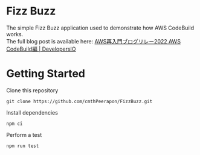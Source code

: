 # Fizz Buzz

The simple Fizz Buzz application used to demonstrate how AWS CodeBuild works.  
The full blog post is available here: [AWS再入門ブログリレー2022 AWS CodeBuild編 | DevelopersIO](https://dev.classmethod.jp/articles/re-introducation-2022-aws-codebuiold/)

# Getting Started

Clone this repository

```git clone https://github.com/cmthPeerapon/FizzBuzz.git```

Install dependencies

```npm ci```

Perform a test

```npm run test```